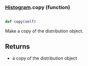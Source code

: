 ### [Histogram](Histogram.md).copy (function)


```py

def copy(self)

```



Make a copy of the distribution object.

Returns
---------
* a copy of the distribution object

